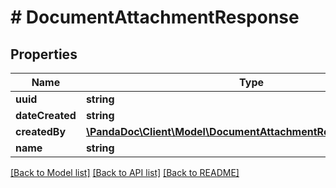 # # DocumentAttachmentResponse

## Properties

Name | Type | Description | Notes
------------ | ------------- | ------------- | -------------
**uuid** | **string** |  | [optional]
**dateCreated** | **string** |  | [optional]
**createdBy** | [**\PandaDoc\Client\Model\DocumentAttachmentResponseCreatedBy**](DocumentAttachmentResponseCreatedBy.md) |  | [optional]
**name** | **string** |  | [optional]

[[Back to Model list]](../../README.md#models) [[Back to API list]](../../README.md#endpoints) [[Back to README]](../../README.md)
